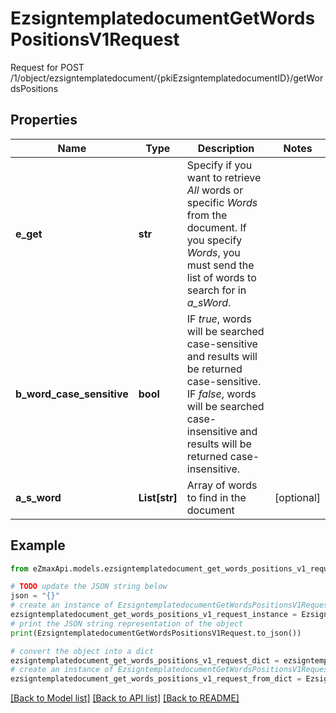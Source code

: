 # EzsigntemplatedocumentGetWordsPositionsV1Request

Request for POST /1/object/ezsigntemplatedocument/{pkiEzsigntemplatedocumentID}/getWordsPositions

## Properties

Name | Type | Description | Notes
------------ | ------------- | ------------- | -------------
**e_get** | **str** | Specify if you want to retrieve *All* words or specific *Words* from the document. If you specify *Words*, you must send the list of words to search for in *a_sWord*. | 
**b_word_case_sensitive** | **bool** | IF *true*, words will be searched case-sensitive and results will be returned case-sensitive. IF *false*, words will be searched case-insensitive and results will be returned case-insensitive. | 
**a_s_word** | **List[str]** | Array of words to find in the document | [optional] 

## Example

```python
from eZmaxApi.models.ezsigntemplatedocument_get_words_positions_v1_request import EzsigntemplatedocumentGetWordsPositionsV1Request

# TODO update the JSON string below
json = "{}"
# create an instance of EzsigntemplatedocumentGetWordsPositionsV1Request from a JSON string
ezsigntemplatedocument_get_words_positions_v1_request_instance = EzsigntemplatedocumentGetWordsPositionsV1Request.from_json(json)
# print the JSON string representation of the object
print(EzsigntemplatedocumentGetWordsPositionsV1Request.to_json())

# convert the object into a dict
ezsigntemplatedocument_get_words_positions_v1_request_dict = ezsigntemplatedocument_get_words_positions_v1_request_instance.to_dict()
# create an instance of EzsigntemplatedocumentGetWordsPositionsV1Request from a dict
ezsigntemplatedocument_get_words_positions_v1_request_from_dict = EzsigntemplatedocumentGetWordsPositionsV1Request.from_dict(ezsigntemplatedocument_get_words_positions_v1_request_dict)
```
[[Back to Model list]](../README.md#documentation-for-models) [[Back to API list]](../README.md#documentation-for-api-endpoints) [[Back to README]](../README.md)


